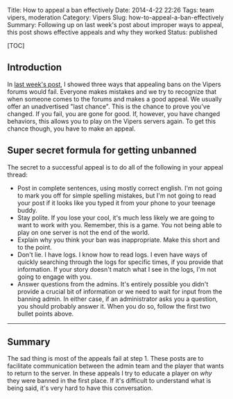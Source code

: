 Title: How to appeal a ban effectively
Date: 2014-4-22 22:26
Tags: team vipers, moderation
Category: Vipers
Slug: how-to-appeal-a-ban-effectively
Summary: Following up on last week's post about improper ways to appeal, this post shows effective appeals and why they worked
Status: published

[TOC]

## Introduction

In [last week's post][1], I showed three ways that appealing bans on the Vipers forums would fail. Everyone makes mistakes
and we try to recognize that when someone comes to the forums and makes a good appeal. We usually offer an unadvertised 
"last chance". This is the chance to prove you've changed. If you fail, you are gone for good. If, however, you have changed
behaviors, this allows you to play on the Vipers servers again. To get this chance though, you have to make an appeal.

## Super secret formula for getting unbanned

The secret to a successful appeal is to do all of the following in your appeal thread:

 - Post in complete sentences, using mostly correct english. I'm not going to mark you off for simple spelling mistakes, but
 I'm not going to read your post if it looks like you typed it from your phone to your teenage buddy. 
 - Stay polite. If you lose your cool, it's much less likely we are going to want to work with you. Remember, this is a game.
 You not being able to play on one server is not the end of the world. 
 - Explain why you think your ban was inappropriate. Make this short and to the point. 
 - Don't lie. I have logs. I know how to read logs. I even have ways of quickly searching through the logs for specific
 times, if you provide that information. If your story doesn't match what I see in the logs, I'm not going to engage with you.
 - Answer questions from the admins. It's entirely possible you didn't provide a crucial bit of information or we need to 
 wait for input from the banning admin. In either case, if an administrator asks you a question, you should probably answer
 it. When you do so, follow the first two bullet points above. 
 
---

## Summary

The sad thing is most of the appeals fail at step 1. These posts are to facilitate communication between the admin team
and the player that wants to return to the server. In these appeals I try to educate a player on *why* they were banned 
in the first place. If it's difficult to understand what is being said, it's very hard to have this conversation.
 




 [1]: {filename}2014_04_14_how-not-to-appeal-a-ban.md